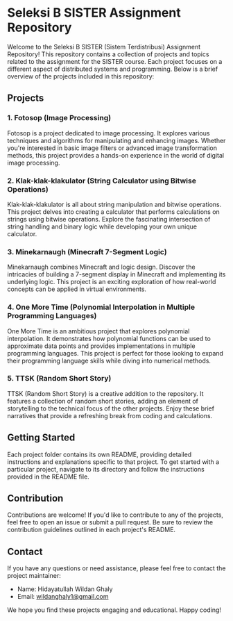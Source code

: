 # Seleksi B SISTER Assignment Repository

Welcome to the Seleksi B SISTER (Sistem Terdistribusi) Assignment Repository! This repository contains a collection of projects and topics related to the assignment for the SISTER course. Each project focuses on a different aspect of distributed systems and programming. Below is a brief overview of the projects included in this repository:

## Projects

### 1. Fotosop (Image Processing)

Fotosop is a project dedicated to image processing. It explores various techniques and algorithms for manipulating and enhancing images. Whether you're interested in basic image filters or advanced image transformation methods, this project provides a hands-on experience in the world of digital image processing.

### 2. Klak-klak-klakulator (String Calculator using Bitwise Operations)

Klak-klak-klakulator is all about string manipulation and bitwise operations. This project delves into creating a calculator that performs calculations on strings using bitwise operations. Explore the fascinating intersection of string handling and binary logic while developing your own unique calculator.

### 3. Minekarnaugh (Minecraft 7-Segment Logic)

Minekarnaugh combines Minecraft and logic design. Discover the intricacies of building a 7-segment display in Minecraft and implementing its underlying logic. This project is an exciting exploration of how real-world concepts can be applied in virtual environments.

### 4. One More Time (Polynomial Interpolation in Multiple Programming Languages)

One More Time is an ambitious project that explores polynomial interpolation. It demonstrates how polynomial functions can be used to approximate data points and provides implementations in multiple programming languages. This project is perfect for those looking to expand their programming language skills while diving into numerical methods.

### 5. TTSK (Random Short Story)

TTSK (Random Short Story) is a creative addition to the repository. It features a collection of random short stories, adding an element of storytelling to the technical focus of the other projects. Enjoy these brief narratives that provide a refreshing break from coding and calculations.

## Getting Started

Each project folder contains its own README, providing detailed instructions and explanations specific to that project. To get started with a particular project, navigate to its directory and follow the instructions provided in the README file.

## Contribution

Contributions are welcome! If you'd like to contribute to any of the projects, feel free to open an issue or submit a pull request. Be sure to review the contribution guidelines outlined in each project's README.

## Contact

If you have any questions or need assistance, please feel free to contact the project maintainer:

- Name: Hidayatullah Wildan Ghaly
- Email: wildanghaly1@gmail.com

We hope you find these projects engaging and educational. Happy coding!
